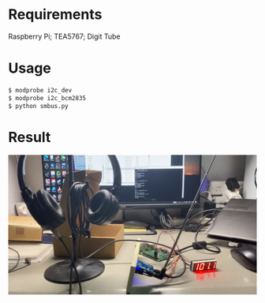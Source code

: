 # Requirements
Raspberry Pi; TEA5767; Digit Tube
# Usage
```
$ modprobe i2c_dev
$ modprobe i2c_bcm2835
$ python smbus.py 
```
# Result
![](./1011.jpg)
